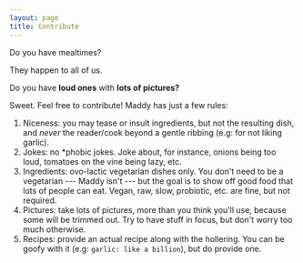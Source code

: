 ```yaml
---
layout: page
title: Contribute
---
```


Do you have mealtimes?

They happen to all of us.

Do you have **loud ones** with **lots of pictures?**

Sweet. Feel free to contribute! Maddy has just a few rules:

1. Niceness: you may tease or insult ingredients, but not the resulting dish, and *never* the reader/cook beyond a gentle ribbing (e.g: for not liking garlic).
2. Jokes: no \*phobic jokes. Joke about, for instance, onions being too loud, tomatoes on the vine being lazy, etc.
3. Ingredients: ovo-lactic vegetarian dishes only. You don't need to be a vegetarian --- Maddy isn't --- but the goal is to show off good food that lots of people can eat. Vegan, raw, slow, probiotic, etc. are fine, but not required.
4. Pictures: take lots of pictures, more than you think you'll use, because some will be trimmed out. Try to have stuff in focus, but don't worry too much otherwise.
5. Recipes: provide an actual recipe along with the hollering. You can be goofy with it (e.g: `garlic: like a billion`), but do provide one.
